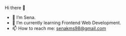 Hi there 👋

- 🔭 I’m Sena.
- 🌱 I’m currently learning Frontend Web Development.
- 📫 How to reach me: senakms98@gmail.com 
